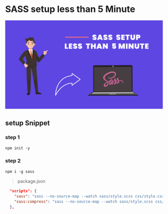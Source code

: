 # SASS setup less than 5 Minute

![sass-setup](thumbnail.png)

## setup Snippet

### step 1
```npm command
npm init -y
```
### step 2
```sass install command
npm i -g sass
```

> package.json

```json
  "scripts": {
    "sass": "sass --no-source-map --watch sass/style.scss css/style.css",
    "sass:compress": "sass --no-source-map --watch sass/style.scss css/compress.css --style compressed"
  },
```

